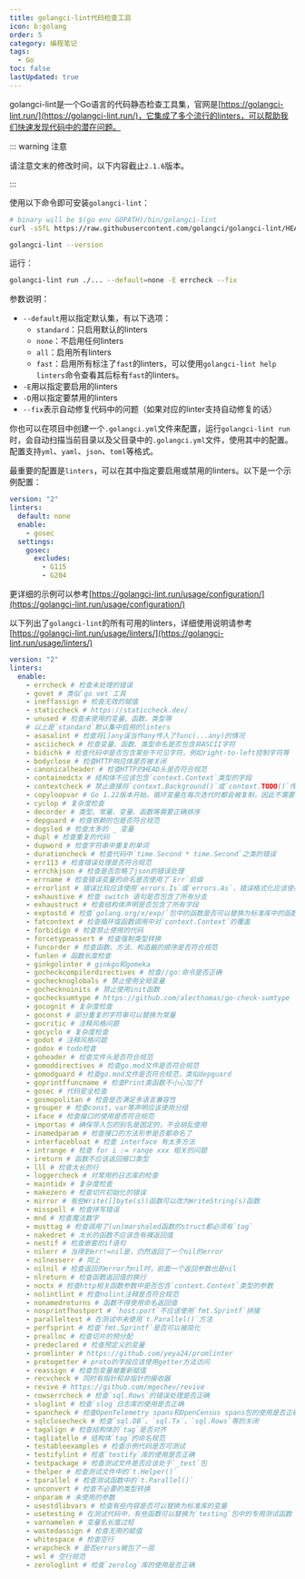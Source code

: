 ```yaml
---
title: golangci-lint代码检查工具
icon: b:golang
order: 5
category: 编程笔记
tags: 
  - Go
toc: false
lastUpdated: true
---
```


golangci-lint是一个Go语言的代码静态检查工具集，官网是[https://golangci-lint.run/](https://golangci-lint.run/)，它集成了多个流行的linters，可以帮助我们快速发现代码中的潜在问题。

<!-- more -->

::: warning 注意

请注意文末的修改时间，以下内容截止`2.1.6`版本。

:::

使用以下命令即可安装`golangci-lint`：

```bash
# binary will be $(go env GOPATH)/bin/golangci-lint
curl -sSfL https://raw.githubusercontent.com/golangci/golangci-lint/HEAD/install.sh | sh -s -- -b $(go env GOPATH)/bin v2.1.6

golangci-lint --version
```

运行：

```bash
golangci-lint run ./... --default=none -E errcheck --fix
```

参数说明：
- `--default`用以指定默认集，有以下选项：
  - `standard`：只启用默认的linters
  - `none`：不启用任何linters
  - `all`：启用所有linters
  - `fast`：启用所有标注了`fast`的linters，可以使用`golangci-lint help linters`命令查看其后标有`fast`的linters。
- `-E`用以指定要启用的linters
- `-D`用以指定要禁用的linters
- `--fix`表示自动修复代码中的问题（如果对应的linter支持自动修复的话）

你也可以在项目中创建一个`.golangci.yml`文件来配置，运行`golangci-lint run`时，会自动扫描当前目录以及父目录中的`.golangci.yml`文件，使用其中的配置。配置支持`yml`、`yaml`、`json`、`toml`等格式。

最重要的配置是`linters`，可以在其中指定要启用或禁用的linters。以下是一个示例配置：

```yml :no-line-numbers title=".golangci.yml"
version: "2"
linters:
  default: none
  enable:
    - gosec
  settings:
    gosec:
      excludes:
        - G115
        - G204
```

更详细的示例可以参考[https://golangci-lint.run/usage/configuration/](https://golangci-lint.run/usage/configuration/)

以下列出了`golangci-lint`的所有可用的linters，详细使用说明请参考[https://golangci-lint.run/usage/linters/](https://golangci-lint.run/usage/linters/)

```yml :no-line-numbers :collapsed-lines=8 title=".golangci.yml"
version: "2"
linters:
  enable:
    - errcheck # 检查未处理的错误
    - govet # 类似`go vet`工具
    - ineffassign # 检查无效的赋值
    - staticcheck # https://staticcheck.dev/
    - unused # 检查未使用的变量、函数、类型等
    # 以上是`standard`默认集中启用的linters
    - asasalint # 检查将[]any误当作any传入了func(...any)的情况
    - asciicheck # 检查变量、函数、类型命名是否包含非ASCII字符
    - bidichk # 检查代码中是否包含某些不可见字符，例如right-to-left控制字符等
    - bodyclose # 检查HTTP响应体是否被关闭
    - canonicalheader # 检查HTTP的HEAD头是否符合规范
    - containedctx # 结构体不应该包含`context.Context`类型的字段
    - contextcheck # 禁止直接将`context.Background()`或`context.TODO()`传递给函数
    - copyloopvar # Go 1.22版本开始，循环变量在每次迭代时都会被复制，因此不需要担心循环变量被修改的问题
    - cyclop # 复杂度检查
    - decorder # 类型、常量、变量、函数等需要正确排序
    - depguard # 检查依赖的包是否符合规范
    - dogsled # 检查太多的 _ 变量
    - dupl # 检查重复的代码
    - dupword # 检查字符串中重复的单词
    - durationcheck # 检查代码中`time.Second * time.Second`之类的错误
    - err113 # 检查错误处理是否符合规范
    - errchkjson # 检查是否忽略了json的错误处理
    - errname # 检查错误变量的命名是否使用了`Err`前缀
    - errorlint # 错误比较应该使用`errors.Is`或`errors.As`，错误格式化应该使用"%w"而不是"%v"
    - exhaustive # 检查 switch 语句是否包含了所有分支
    - exhaustruct # 检查结构体声明是否包含了所有字段
    - exptostd # 检查`golang.org/x/exp/`包中的函数是否可以替换为标准库中的函数
    - fatcontext # 检查循环或函数调用中对`context.Context`的覆盖
    - forbidigo # 检查禁止使用的代码
    - forcetypeassert # 检查强制类型转换
    - funcorder # 检查函数、方法、构造器的顺序是否符合规范
    - funlen # 函数长度检查
    - ginkgolinter # ginkgo和gomeka
    - gocheckcompilerdirectives # 检查//go:命令是否正确
    - gochecknoglobals # 禁止使用全局变量
    - gochecknoinits # 禁止使用init函数
    - gochecksumtype # https://github.com/alecthomas/go-check-sumtype
    - gocognit # 复杂度检查
    - goconst # 部分重复的字符串可以替换为常量
    - gocritic # 注释风格问题
    - gocyclo # 复杂度检查
    - godot # 注释风格问题
    - godox # todo检查
    - goheader # 检查文件头是否符合规范
    - gomoddirectives # 检查go.mod文件是否符合规范
    - gomodguard # 检查go.mod文件是否符合规范，类似depguard
    - goprintffuncname # 检查Print类函数不小心加了f
    - gosec # 代码安全检查
    - gosmopolitan # 检查是否满足多语言兼容性
    - grouper # 检查const、var等声明应该使用分组
    - iface # 检查接口的使用是否符合规范
    - importas # 确保导入包的别名是固定的，不会胡乱使用
    - inamedparam # 检查接口的方法形参是否都命名了
    - interfacebloat # 检查 interface 有太多方法
    - intrange # 检查 for i := range xxx 相关的问题
    - ireturn # 函数不应该返回接口类型
    - lll # 检查太长的行
    - loggercheck # 对常用的日志库的检查
    - maintidx # 复杂度检查
    - makezero # 检查切片初始化的错误
    - mirror # 有些Write([]byte(s))函数可以改为WriteString(s)函数
    - misspell # 检查拼写错误
    - mnd # 检查魔法数字
    - musttag # 检查调用了(un)marshaled函数的struct都必须有`tag`
    - nakedret # 太长的函数不应该含有裸返回值
    - nestif # 检查嵌套的if语句
    - nilerr # 当得到err!=nil是，仍然返回了一个nil的error
    - nilnesserr # 同上
    - nilnil # 检查返回的error为nil时，前面一个返回参数也是nil
    - nlreturn # 检查函数返回值的换行
    - noctx # 检查http相关函数参数中是否包含`context.Context`类型的参数
    - nolintlint # 检查nolint注释是否符合规范
    - nonamedreturns # 函数不得使用命名返回值
    - nosprintfhostport # `host:port`不应该使用`fmt.Sprintf`拼接
    - paralleltest # 在测试中未使用`t.Parallel()`方法
    - perfsprint # 检查`fmt.Sprintf`是否可以被简化
    - prealloc # 检查切片的预分配
    - predeclared # 检查预定义的变量
    - promlinter # https://github.com/yeya24/promlinter
    - protogetter # proto的字段应该使用getter方法访问
    - reassign # 检查包变量被重新赋值
    - recvcheck # 同时有指针和非指针的接收器
    - revive # https://github.com/mgechev/revive
    - rowserrcheck # 检查`sql.Rows`的错误处理是否正确
    - sloglint # 检查`slog`日志库的使用是否正确
    - spancheck # 检查OpenTelemetry spans和OpenCensus spans包的使用是否正确
    - sqlclosecheck # 检查`sql.DB`、`sql.Tx`、`sql.Rows`等的关闭
    - tagalign # 检查结构体的`tag`是否对齐
    - tagliatelle # 结构体`tag`的命名规范
    - testableexamples # 检查示例代码是否可测试
    - testifylint # 检查`testify`库的使用是否正确
    - testpackage # 检查测试文件是否应该处于`_test`包
    - thelper # 检查测试文件中的`t.Helper()`
    - tparallel # 检查测试函数中的`t.Parallel()`
    - unconvert # 检查不必要的类型转换
    - unparam # 未使用的参数
    - usestdlibvars # 检查有些内容是否可以替换为标准库的变量
    - usetesting # 在测试代码中，有些函数可以替换为`testing`包中的专用测试函数
    - varnamelen # 变量名长度过短
    - wastedassign # 检查无用的赋值
    - whitespace # 检查空行
    - wrapcheck # 是否errors被包了一层
    - wsl # 空行规范
    - zerologlint # 检查`zerolog`库的使用是否正确
```